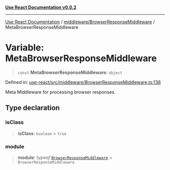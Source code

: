 [**Use React Documentation v0.0.2**](../../../README.md)

***

[Use React Documentation](../../../modules.md) / [middleware/BrowserResponseMiddleware](../README.md) / MetaBrowserResponseMiddleware

# Variable: MetaBrowserResponseMiddleware

> `const` **MetaBrowserResponseMiddleware**: `object`

Defined in: [use-react/src/middleware/BrowserResponseMiddleware.ts:138](https://github.com/stonemjs/use-react/blob/4786d31a3beb1c9f15eb30e2c9c2b12c786b755a/src/middleware/BrowserResponseMiddleware.ts#L138)

Meta Middleware for processing browser responses.

## Type declaration

### isClass

> **isClass**: `boolean` = `true`

### module

> **module**: *typeof* [`BrowserResponseMiddleware`](../classes/BrowserResponseMiddleware.md) = `BrowserResponseMiddleware`
